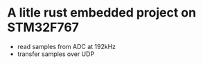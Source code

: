 # A litle rust embedded project on STM32F767

- read samples from ADC at 192kHz
- transfer samples over UDP
